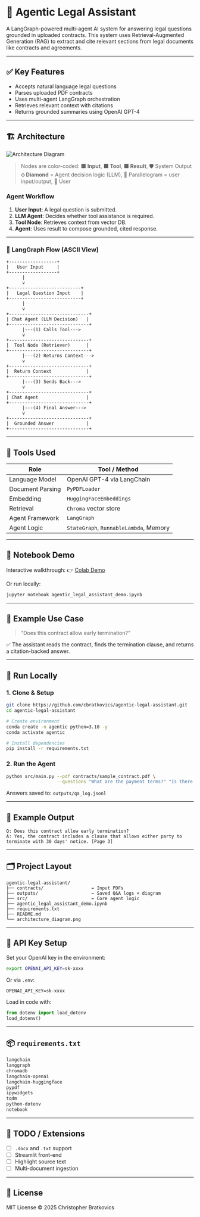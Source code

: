 # 🧠 Agentic Legal Assistant

A LangGraph-powered multi-agent AI system for answering legal questions grounded in uploaded contracts. This system uses Retrieval-Augmented Generation (RAG) to extract and cite relevant sections from legal documents like contracts and agreements.

---

## ✅ Key Features

* Accepts natural language legal questions
* Parses uploaded PDF contracts
* Uses multi-agent LangGraph orchestration
* Retrieves relevant context with citations
* Returns grounded summaries using OpenAI GPT-4

---

## 🏗️ Architecture

![Architecture Diagram](outputs/architecture_diagram.png)

> Nodes are color-coded:
> **🟦 Input**, **🟧 Tool**, **🟩 Result**, 🛡️ System Output
> **⬦ Diamond** = Agent decision logic (LLM), 📄 Parallelogram = user input/output, 👤 User

### Agent Workflow

1. **User Input**: A legal question is submitted.
2. **LLM Agent**: Decides whether tool assistance is required.
3. **Tool Node**: Retrieves context from vector DB.
4. **Agent**: Uses result to compose grounded, cited response.

---

### 🔁 LangGraph Flow (ASCII View)

```
+------------------+
|   User Input     |
+------------------+
      |
      v
+---------------------------+
|   Legal Question Input    |
+---------------------------+
      |
      v
+------------------------------+
| Chat Agent (LLM Decision)   |
+------------------------------+
      |---(1) Calls Tool--->
      v
+------------------------------+
|  Tool Node (Retriever)      |
+------------------------------+
      |---(2) Returns Context--->
      v
+------------------------------+
|  Return Context             |
+------------------------------+
      |---(3) Sends Back--->
      v
+------------------------------+
| Chat Agent                  |
+------------------------------+
      |---(4) Final Answer--->
      v
+------------------------------+
|  Grounded Answer            |
+------------------------------+
```

---

## 🧰 Tools Used

| Role             | Tool / Method                          |
| ---------------- | -------------------------------------- |
| Language Model   | OpenAI GPT-4 via LangChain             |
| Document Parsing | `PyPDFLoader`                          |
| Embedding        | `HuggingFaceEmbeddings`                |
| Retrieval        | `Chroma` vector store                  |
| Agent Framework  | `LangGraph`                            |
| Agent Logic      | `StateGraph`, `RunnableLambda`, Memory |

---

## 📓 Notebook Demo

Interactive walkthrough:
👉 [Colab Demo](https://colab.research.google.com/github/cbratkovics/agentic-legal-assistant/blob/main/agentic_legal_assistant_demo.ipynb)

Or run locally:

```bash
jupyter notebook agentic_legal_assistant_demo.ipynb
```

---

## 📄 Example Use Case

> “Does this contract allow early termination?”

✅ The assistant reads the contract, finds the termination clause, and returns a citation-backed answer.

---

## 🚀 Run Locally

### 1. Clone & Setup

```bash
git clone https://github.com/cbratkovics/agentic-legal-assistant.git
cd agentic-legal-assistant

# Create environment
conda create -n agentic python=3.10 -y
conda activate agentic

# Install dependencies
pip install -r requirements.txt
```

### 2. Run the Agent

```bash
python src/main.py --pdf contracts/sample_contract.pdf \
                   --questions "What are the payment terms?" "Is there a termination clause?"
```

Answers saved to: `outputs/qa_log.jsonl`

---

## 🧪 Example Output

```
Q: Does this contract allow early termination?
A: Yes, the contract includes a clause that allows either party to terminate with 30 days' notice. [Page 3]
```

---

## 🗂 Project Layout

```
agentic-legal-assistant/
├── contracts/                  ← Input PDFs
├── outputs/                    ← Saved Q&A logs + diagram
├── src/                        ← Core agent logic
├── agentic_legal_assistant_demo.ipynb
├── requirements.txt
├── README.md
└── architecture_diagram.png
```

---

## 🔐 API Key Setup

Set your OpenAI key in the environment:

```bash
export OPENAI_API_KEY=sk-xxxx
```

Or via `.env`:

```
OPENAI_API_KEY=sk-xxxx
```

Load in code with:

```python
from dotenv import load_dotenv
load_dotenv()
```

---

## 📦 `requirements.txt`

```txt
langchain
langgraph
chromadb
langchain-openai
langchain-huggingface
pypdf
ipywidgets
tqdm
python-dotenv
notebook
```

---

## 📌 TODO / Extensions

* [ ] `.docx` and `.txt` support
* [ ] Streamlit front-end
* [ ] Highlight source text
* [ ] Multi-document ingestion

---

## 📝 License

MIT License © 2025 Christopher Bratkovics
